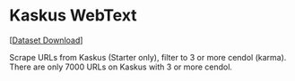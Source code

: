 # Kaskus WebText

[[Dataset Download](https://storage.depia.wiki/kaskus-webtext.tar.zst)]

Scrape URLs from Kaskus (Starter only), filter to 3 or more cendol (karma). There are only 7000 URLs on Kaskus with 3 or more cendol.
